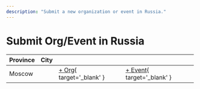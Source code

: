```yaml
---
description: "Submit a new organization or event in Russia."
---
```


# Submit Org/Event in Russia

| Province | City | | |
| --- | --- | --- | --- |
| Moscow | | [+ Org](https://github.com/swingdance/orgs/issues/new?assignees=&labels=add+org&projects=&template=02-add_entity.yml&title=%5Bru%5D%20%3CName%3E&region=ru&province=Moscow&city=Moscow){ target='_blank' } | [+ Event](https://github.com/swingdance/events/issues/new?assignees=&labels=add+event&projects=&template=02-add_entity.yml&title=%5B2024%2Fru%5D%20%3CName%3E&region=ru&province=Moscow&city=Moscow&org_id=&date_starts=2024-&date_ends=2024-){ target='_blank' } |
